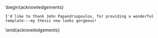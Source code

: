 \begin{acknowledgements}

	I'd like to thank John Papandriopoulos, for providing a wonderful
    template---my thesis now looks gorgeous!

\end{acknowledgements}
